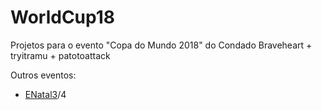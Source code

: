 # WorldCup18
Projetos para o evento "Copa do Mundo 2018" do Condado Braveheart + tryitramu + patotoattack

Outros eventos:
 - [ENatal3](https://github.com/HermesPasser/ENatal3)/4
